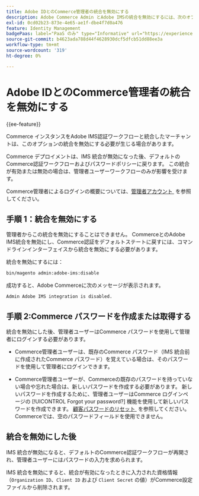 ```yaml
---
title: Adobe IDとのCommerce管理者の統合を無効にする
description: Adobe Commerce Admin とAdobe IMSの統合を無効にするには、次のオプションの手順に従います。
exl-id: 0cd02b23-873e-4e65-ae1f-dbe4f7d0a476
feature: Identity Management
badgePaas: label="PaaS のみ" type="Informative" url="https://experienceleague.adobe.com/ja/docs/commerce/user-guides/product-solutions" tooltip="Adobe Commerce on Cloud プロジェクト（Adobeが管理する PaaS インフラストラクチャ）およびオンプレミスプロジェクトにのみ適用されます。"
source-git-commit: b4623ada788d44f4628930dcf5dfcb51dd88ee3a
workflow-type: tm+mt
source-wordcount: '319'
ht-degree: 0%

---
```


# Adobe IDとのCommerce管理者の統合を無効にする

{{ee-feature}}

Commerce インスタンスをAdobe IMS認証ワークフローと統合したマーチャントは、このオプションの統合を無効にする必要が生じる場合があります。

Commerce デプロイメントは、IMS 統合が無効になった後、デフォルトのCommerce認証ワークフローおよびパスワードポリシーに戻ります。 この統合が有効または無効の場合は、管理者ユーザーワークフローのみが影響を受けます。

Commerce管理者によるログインの概要については、[&#x200B; 管理者アカウント &#x200B;](https://experienceleague.adobe.com/docs/commerce-admin/start/admin/admin-signin.html?lang=ja) を参照してください。

## 手順 1：統合を無効にする

管理者からこの統合を無効にすることはできません。 CommerceとのAdobe IMS統合を無効にし、Commerce認証をデフォルトステートに戻すには、コマンドラインインターフェイスから統合を無効にする必要があります。

統合を無効にするには：

```bash
bin/magento admin:adobe-ims:disable
```

成功すると、Adobe Commerceに次のメッセージが表示されます。

```
Admin Adobe IMS integration is disabled.
```

## 手順 2:Commerce パスワードを作成または取得する

統合を無効にした後、管理者ユーザーはCommerce パスワードを使用して管理者にログインする必要があります。

* Commerce管理者ユーザーは、既存のCommerce パスワード（IMS 統合前に作成されたCommerce パスワード）を覚えている場合は、そのパスワードを使用して管理者にログインできます。

* Commerce管理者ユーザーが、Commerceの既存のパスワードを持っていない場合や忘れた場合は、新しいパスワードを作成する必要があります。 新しいパスワードを作成するために、管理者ユーザーはCommerce ログインページの [!UICONTROL Forgot your password?] 機能を使用して新しいパスワードを作成できます。 [&#x200B; 顧客パスワードのリセット &#x200B;](https://experienceleague.adobe.com/docs/commerce-admin/customers/customer-accounts/configure/password-reset.html?lang=ja) を参照してください。 Commerceでは、空のパスワードフィールドを使用できません。

## 統合を無効にした後

IMS 統合が無効になると、デフォルトのCommerce認証ワークフローが再開され、管理者ユーザーにはパスワードの入力を求められます。

IMS 統合を無効にすると、統合が有効になったときに入力された資格情報（`Organization ID`、`Client ID` および `Client Secret` の値）がCommerce設定ファイルから削除されます。
